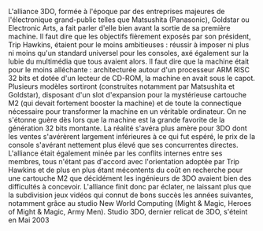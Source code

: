 L'alliance 3DO, formée à l'époque par des entreprises majeures de l'électronique grand-public telles que Matsushita (Panasonic), Goldstar ou Electronic Arts, a fait parler d'elle bien avant la sortie de sa première machine. Il faut dire que les objectifs fièrement exposés par son président, Trip Hawkins, étaient pour le moins ambitieuses : réussir à imposer ni plus ni moins qu'un standard universel pour les consoles, axé également sur la lubie du multimédia que tous avaient alors. Il faut dire que la machine était pour le moins alléchante : architecturée autour d'un processeur ARM RISC 32 bits et dotée d'un lecteur de CD-ROM, la machine en avait sous le capot.
Plusieurs modèles sortiront (construites notamment par Matsushita et Goldstar), disposant d'un slot d'expansion pour la mystérieuse cartouche M2 (qui devait fortement booster la machine) et de toute la connectique nécessaire pour transformer la machine en un véritable ordinateur. On ne s'étonne guère dès lors que la machine est la grande favorite de la génération 32 bits montante.
La réalité s'avéra plus amère pour 3DO dont les ventes s'avérèrent largement inférieures à ce qui fut espéré, le prix de la console s'avérant nettement plus élevé que ses concurrentes directes. L'alliance était également minée par les conflits internes entre ses membres, tous n'étant pas d'accord avec l'orientation adoptée par Trip Hawkins et de plus en plus étant mécontents du coût en recherche pour une cartouche M2 que décidément les ingénieurs de 3DO avaient bien des difficultés à concevoir.
L'alliance finit donc par éclater, ne laissant plus que la subdivision jeux vidéos qui connut de bons succès les années suivantes, notamment grâce au studio New World Computing (Might & Magic, Heroes of Might & Magic, Army Men). Studio 3DO, dernier relicat de 3DO, s'éteint en Mai 2003